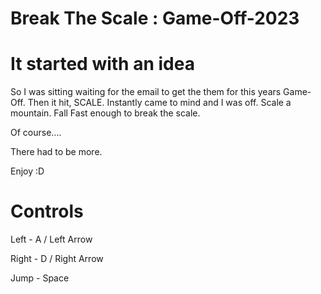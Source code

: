 # Break The Scale : Game-Off-2023

# It started with an idea
So I was sitting waiting for the email to get the them for this years Game-Off. Then it hit, SCALE. Instantly came to mind and I was off. Scale a mountain. Fall Fast enough to break the scale.

Of course....

There had to be more.

Enjoy :D

# Controls
Left - A / Left Arrow

Right - D / Right Arrow

Jump - Space
